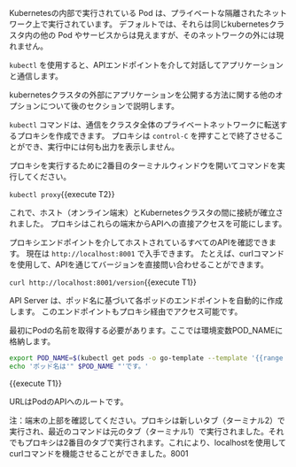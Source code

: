 Kubernetesの内部で実行されている Pod は、プライベートな隔離されたネットワーク上で実行されています。
  デフォルトでは、それらは同じkubernetesクラスタ内の他の Pod やサービスからは見えますが、そのネットワークの外には現れません。

`kubectl` を使用すると、APIエンドポイントを介して対話してアプリケーションと通信します。

kubernetesクラスタの外部にアプリケーションを公開する方法に関する他のオプションについて後のセクションで説明します。

`kubectl` コマンドは、通信をクラスタ全体のプライベートネットワークに転送するプロキシを作成できます。
プロキシは `control-C` を押すことで終了させることができ、実行中には何も出力を表示しません。

プロキシを実行するために2番目のターミナルウィンドウを開いてコマンドを実行してください。

`kubectl proxy`{{execute T2}}

これで、ホスト（オンライン端末）とKubernetesクラスタの間に接続が確立されました。
プロキシはこれらの端末からAPIへの直接アクセスを可能にします。

プロキシエンドポイントを介してホストされているすべてのAPIを確認できます。
  現在は `http://localhost:8001` で入手できます。
  たとえば、curlコマンドを使用して、APIを通じてバージョンを直接問い合わせることができます。

`curl http://localhost:8001/version`{{execute T1}}

API Server は、ポッド名に基づいて各ポッドのエンドポイントを自動的に作成します。
このエンドポイントもプロキシ経由でアクセス可能です。

最初にPodの名前を取得する必要があります。ここでは環境変数POD_NAMEに格納します。

```bash
export POD_NAME=$(kubectl get pods -o go-template --template '{{range .items}}{{.metadata.name}}{{"\n"}}{{end}}')
echo 'ポッド名は'" $POD_NAME "'です。'
```
{{execute T1}}

URLはPodのAPIへのルートです。

注：端末の上部を確認してください。プロキシは新しいタブ（ターミナル2）で実行され、最近のコマンドは元のタブ（ターミナル1）で実行されました。それでもプロキシは2番目のタブで実行されます。これにより、localhostを使用してcurlコマンドを機能させることができました。8001
